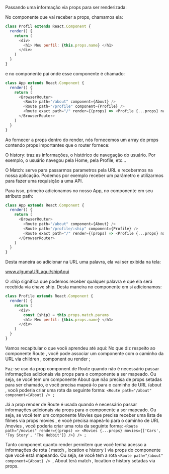 Passando uma informação via props para ser renderizada:

No componente que vai receber a props, chamamos ela:

```javascript
class Profil extends React.Component {
  render() {
    return (
      <div>
        <h1> Meu perfil: {this.props.name} </h1>
      </div>
    )
  }
}
```

e no componente pai onde esse componente é chamado:


```javascript
class App extends React.Component {
  render() {
    return (
      <BrowserRouter>
        <Route path="/about" component={About} />
        <Route path="/profile" component={Profile} />
        <Route exact path="/" render={(props) => <Profile {...props} name="Matheus" /> } />
      </BrowserRouter>
    )
  }
}
```

Ao fornecer a props dentro do render, nós fornecemos um array de props contendo props importantes que o router fornece:

O history: traz as informações, o histórico de navegação do usuário. Por exemplo, o usuário navegou pela Home, pela Profile, etc...

O Match: serve para passarmos parametros pela URL e recebermos na nossa aplicação. Podemos por exemplo receber um parâmetro e utilizarmos para fazer uma requisição a uma API.

Para isso, primeiro adicionamos no nosso App, no componente em seu atributo path:

```javascript
class App extends React.Component {
  render() {
    return (
      <BrowserRouter>
        <Route path="/about" component={About} />
        <Route path="/profile/:ship" component={Profile} />
        <Route exact path="/" render={(props) => <Profile {...props} name="Matheus" /> } />
      </BrowserRouter>
    )
  }
}
```
Desta maneira ao adicionar na URL uma palavra, ela vai ser exibida na tela:

www.algumaURLaqui/shipAqui

O :ship significa que podemos receber qualquer palavra e que ela será recebida via chave ship. Desta maneira no componente em si adicionamos:

```javascript
class Profile extends React.Component {
  render() {
    return (
      <div>
        const {ship} = this.props.match.params
        <h1> Meu perfil: {this.props.name} </h1>
      </div>
    )
  }
}
```
Vamos recapitular o que você aprendeu até aqui:
No que diz respeito ao componente Route , você pode associar um componente com o caminho da URL via children , component ou render ;

Faz-se uso da prop component de Route quando não é necessário passar informações adicionais via props para o componente a ser mapeado. Ou seja, se você tem um componente About que não precisa de props setadas para ser chamado, e você precisa mapeá-lo para o caminho de URL /about , você poderia criar uma rota da seguinte forma: ```<Route path="/about" component={About} /> ;```

Já a prop render de Route é usada quando é necessário passar informações adicionais via props para o componente a ser mapeado. Ou seja, se você tem um componente Movies que precisa receber uma lista de filmes via props movies , e você precisa mapeá-lo para o caminho de URL /movies , você poderia criar uma rota da seguinte forma: ```<Route path="/movies" render={(props) => <Movies {...props} movies={['Cars', 'Toy Story', 'The Hobbit']} />} /> ;```

Tanto component quanto render permitem que você tenha acesso a informações de rota ( match , location e history ) via props do componente que você está mapeando. Ou seja, se você tem a rota ```<Route path="/about" component={About} /> ```, About terá match , location e history setadas via props.
